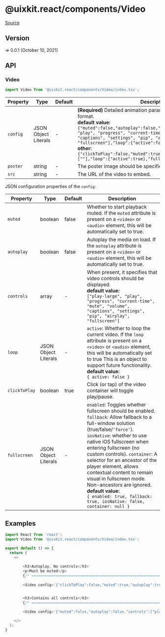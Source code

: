 # @uixkit.react/components/Video

[Source](https://github.com/xizon/uix-kit-react/tree/main/src/client/components/Video)

## Version

=> 0.0.1 (October 10, 2021)

## API

### Video
```js
import Video from '@uixkit.react/components/Video/index.tsx';
```
| Property | Type | Default | Description |
| --- | --- | --- | --- |
| `config` | JSON Object Literals  | - | <strong>(Required)</strong>  Detailed animation parameters, using JSON string format.<br />**default value:**<br />`{"muted":false,"autoplay":false,"controls":["play-large", "play", "progress", "current-time", "mute", "volume", "captions", "settings", "pip", "airplay", "fullscreen"],"loop":{"active":false}}` <br />**other:**<br />`{"clickToPlay":false,"muted":true,"autoplay":true,"controls":[""],"loop":{"active":true},"fullscreen":{"enabled": false}}` |
| `poster` | string  | - | The poster image should be specified. |
| `src` | string  | - | The URL of the video to embed. |



JSON configuration properties of the `config`:

| Property | Type | Default | Description |
| --- | --- | --- | --- |
| `muted` | boolean | false | Whether to start playback muted. If the `muted` attribute is present on a `<video>` or `<audio>` element, this will be automatically set to true. |
| `autoplay` | boolean | false | Autoplay the media on load. If the `autoplay` attribute is present on a `<video>` or `<audio>` element, this will be automatically set to true. |
| `controls`  | array | - | When present, it specifies that video controls should be displayed. <br />**default value:**<br />`["play-large", "play", "progress", "current-time", "mute", "volume", "captions", "settings", "pip", "airplay", "fullscreen"]` |
| `loop` | JSON Object Literals | - | `active`: Whether to loop the current video. If the `loop` attribute is present on a `<video>` or `<audio>` element, this will be automatically set to true This is an object to support future functionality. <br />**default value:**<br />`{ active: false }` |
| `clickToPlay` | boolean | true | Click (or tap) of the video container will toggle play/pause.  |
| `fullscreen` | JSON Object Literals | - | `enabled`: Toggles whether fullscreen should be enabled. `fallback`: Allow fallback to a full-window solution (true/false/`'force'`). `iosNative`: whether to use native iOS fullscreen when entering fullscreen (no custom controls). `container`: A selector for an ancestor of the player element, allows contextual content to remain visual in fullscreen mode. Non-ancestors are ignored.<br />**default value:**<br />`{ enabled: true, fallback: true, iosNative: false, container: null }` |



## Examples

```js
import React from 'react';
import Video from '@uixkit.react/components/Video/index.tsx';

export default () => {
  return (
    <>
	  
		<h3>Autoplay, No controls</h3>
		<p>Must be muted</p>
		{/* ================================================================== */} 
		
		<Video config='{"clickToPlay":false,"muted":true,"autoplay":true,"controls":[""],"loop":{"active":true},"fullscreen":{"enabled": false}}' poster="/assets/videos/480x270/demo.jpg" src="/assets/videos/480x270/demo.mp4" />


		<h3>Contains all controls</h3>
		{/* ================================================================== */} 

		<Video config='{"muted":false,"autoplay":false,"controls":["play-large", "play", "progress", "current-time", "mute", "volume", "captions", "settings", "pip", "airplay", "fullscreen"],"loop":{"active":false}}' src="/assets/videos/1440x1050/demo.mp4" />
	  
    </>
  );
}

```